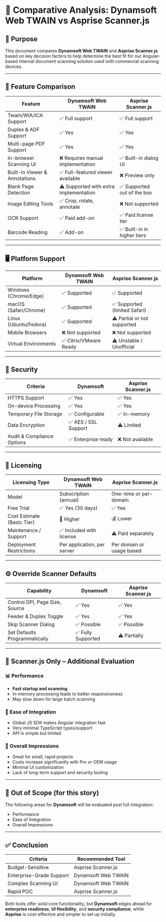 
# 📄 Comparative Analysis: Dynamsoft Web TWAIN vs Asprise Scanner.js

## 🎯 Purpose
This document compares **Dynamsoft Web TWAIN** and **Asprise Scanner.js** based on key decision factors to help determine the best fit for our Angular-based internal document scanning solution used with commercial scanning devices.

---

## 🧩 Feature Comparison

| Feature                            | Dynamsoft Web TWAIN                        | Asprise Scanner.js                          |
|------------------------------------|--------------------------------------------|----------------------------------------------|
| Twain/WIA/ICA Support              | ✅ Full support                             | ✅ Full support                               |
| Duplex & ADF Support               | ✅ Yes                                      | ✅ Yes                                        |
| Multi-page PDF Support            | ✅ Yes                                      | ✅ Yes                                        |
| In-browser Scanning UI            | ❌ Requires manual implementation           | ✅ Built-in dialog UI                         |
| Built-in Viewer & Annotations     | ✅ Full-featured viewer available           | ❌ Preview only                               |
| Blank Page Detection              | ⚠️ Supported with extra implementation     | ✅ Supported out of the box                  |
| Image Editing Tools               | ✅ Crop, rotate, annotate                   | ❌ Not supported                              |
| OCR Support                       | ✅ Paid add-on                              | ✅ Paid license tier                          |
| Barcode Reading                   | ✅ Add-on                                   | ✅ Built-in in higher tiers                   |

---

## 🖥️ Platform Support

| Platform                  | Dynamsoft Web TWAIN         | Asprise Scanner.js            |
|---------------------------|-----------------------------|-------------------------------|
| Windows (Chrome/Edge)     | ✅ Supported                | ✅ Supported                  |
| macOS (Safari/Chrome)     | ✅ Supported                | ✅ Supported (limited Safari) |
| Linux (Ubuntu/Fedora)     | ✅ Supported                | ⚠️ Partial or not supported  |
| Mobile Browsers           | ❌ Not supported            | ❌ Not supported              |
| Virtual Environments      | ✅ Citrix/VMware Ready      | ⚠️ Unstable / Unofficial     |

---

## 🔐 Security

| Criteria                       | Dynamsoft                         | Asprise Scanner.js              |
|--------------------------------|-----------------------------------|----------------------------------|
| HTTPS Support                  | ✅ Yes                            | ✅ Yes                           |
| On-device Processing           | ✅ Yes                            | ✅ Yes                           |
| Temporary File Storage         | ✅ Configurable                   | ✅ In-memory                     |
| Data Encryption                | ✅ AES / SSL Support              | ⚠️ Limited                      |
| Audit & Compliance Options     | ✅ Enterprise ready               | ❌ Not available                 |

---

## 🧾 Licensing

| Licensing Type                | Dynamsoft Web TWAIN               | Asprise Scanner.js              |
|-------------------------------|-----------------------------------|---------------------------------|
| Model                         | Subscription (annual)             | One-time or per-domain          |
| Free Trial                    | ✅ Yes (30 days)                  | ✅ Yes                          |
| Cost Estimate (Basic Tier)    | 💸 Higher                         | 💰 Lower                        |
| Maintenance / Support         | ✅ Included with license          | ⚠️ Paid separately              |
| Deployment Restrictions       | Per application, per server       | Per domain or usage based       |

---

## ⚙️ Override Scanner Defaults

| Capability                                 | Dynamsoft        | Asprise Scanner.js |
|--------------------------------------------|------------------|---------------------|
| Control DPI, Page Size, Source             | ✅ Yes           | ✅ Yes              |
| Feeder & Duplex Toggle                     | ✅ Yes           | ✅ Yes              |
| Skip Scanner Dialog                        | ✅ Possible       | ✅ Possible          |
| Set Defaults Programmatically              | ✅ Fully Supported| ⚠️ Partially        |

---

## 🏁 Scanner.js Only – Additional Evaluation

### 📊 Performance
- **Fast startup and scanning**
- In-memory processing leads to better responsiveness
- May slow down for large batch scanning

### 🧩 Ease of Integration
- Global JS SDK makes Angular integration fast
- Very minimal TypeScript types/support
- API is simple but limited

### 👀 Overall Impressions
- Great for small, rapid projects
- Costs increase significantly with Pro or OEM usage
- Minimal UI customization
- Lack of long-term support and security tooling

---

## 🚫 Out of Scope (for this story)

The following areas for **Dynamsoft** will be evaluated post full integration:
- Performance
- Ease of Integration
- Overall Impressions

---

## ✅ Conclusion

| Criteria                 | Recommended Tool |
|--------------------------|------------------|
| Budget-Sensitive         | Asprise Scanner.js |
| Enterprise-Grade Support | Dynamsoft Web TWAIN |
| Complex Scanning UI      | Dynamsoft Web TWAIN |
| Rapid POC                | Asprise Scanner.js |

Both tools offer solid core functionality, but **Dynamsoft** edges ahead for **enterprise readiness**, **UI flexibility**, and **security compliance**, while **Asprise** is cost-effective and simpler to set up initially.

